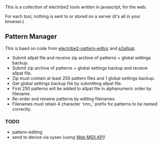 This is a collection of electribe2 tools written in javascript, for the web.

For each tool, nothing is sent to or stored on a server (it's  all in your browser.)

## Pattern Manager

This is baed on code from [electribe2-pattern-editor](https://maxforlive.com/library/device/2816/electribe2-pattern-editor) and [e2allpat](https://github.com/bangcorrupt/e2allpat).

- Submit allpat file and receive zip archive of patterns + global settings backup.
- Submit zip archive of patterns + global settings backup and receive allpat file.
- Zip must contain at least 250 pattern files and 1 global settings backup.
- Get global settings backup file by submitting allpat file.
- First 250 patterns will be added to allpat file in alphanumeric order by filename.
- Re-order and rename patterns by editing filenames.
- Filenames must retain 4 character 'nnn_' prefix for patterns to be named correctly.

### TODO

- pattern-editing
- send to device via sysex (using [Web MIDI API](https://developer.mozilla.org/en-US/docs/Web/API/Web_MIDI_API))
